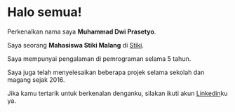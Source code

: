 # Halo semua! 

Perkenalkan nama saya **Muhammad Dwi Prasetyo**.

Saya seorang **Mahasiswa Stiki Malang** di [Stiki](https://www.stiki.ac.id).

Saya mempunyai pengalaman di pemrograman selama 5 tahun.

Saya juga telah menyelesaikan beberapa projek selama sekolah dan magang sejak 2016.

Jika kamu tertarik untuk berkenalan denganku, silakan ikuti akun [Linkedin](https://www.linkedin.com/in/muhammad-dwi-prasetyo-33203721b/)ku ya.

